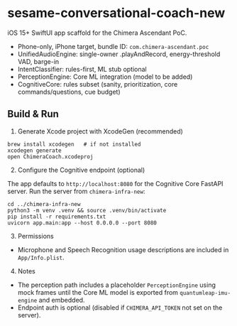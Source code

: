 # sesame-conversational-coach-new

iOS 15+ SwiftUI app scaffold for the Chimera Ascendant PoC.

- Phone-only, iPhone target, bundle ID: `com.chimera-ascendant.poc`
- UnifiedAudioEngine: single-owner .playAndRecord, energy-threshold VAD, barge-in
- IntentClassifier: rules-first, ML stub optional
- PerceptionEngine: Core ML integration (model to be added)
- CognitiveCore: rules subset (sanity, prioritization, core commands/questions, cue budget)

## Build & Run

1) Generate Xcode project with XcodeGen (recommended)

```
brew install xcodegen   # if not installed
xcodegen generate
open ChimeraCoach.xcodeproj
```

2) Configure the Cognitive endpoint (optional)

The app defaults to `http://localhost:8080` for the Cognitive Core FastAPI server. Run the server from `chimera-infra-new`:

```
cd ../chimera-infra-new
python3 -m venv .venv && source .venv/bin/activate
pip install -r requirements.txt
uvicorn app.main:app --host 0.0.0.0 --port 8080
```

3) Permissions

- Microphone and Speech Recognition usage descriptions are included in `App/Info.plist`.

4) Notes

- The perception path includes a placeholder `PerceptionEngine` using mock frames until the Core ML model is exported from `quantumleap-imu-engine` and embedded.
- Endpoint auth is optional (disabled if `CHIMERA_API_TOKEN` not set on the server).
